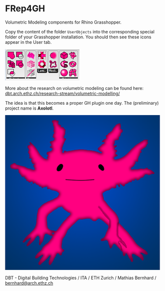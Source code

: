 # FRep4GH
Volumetric Modeling components for Rhino Grasshopper.

Copy the content of the folder `UserObjects` into the corresponding special folder of your Grasshopper installation. You should then see these icons appear in the User tab.

![icons](pix/icons.png)

More about the research on volumetric modeling can be found here:
[dbt.arch.ethz.ch/research-stream/volumetric-modelling/](http://dbt.arch.ethz.ch/research-stream/volumetric-modelling/)

The idea is that this becomes a proper GH plugin one day. The (preliminary) project name is **Axolotl**.

![Axolotl](pix/axolotl_gh.png)

DBT - Digital Building Technologies / ITA / ETH Zurich / Mathias Bernhard / [bernhard@arch.ethz.ch](mailto:bernhard@arch.ethz.ch)
